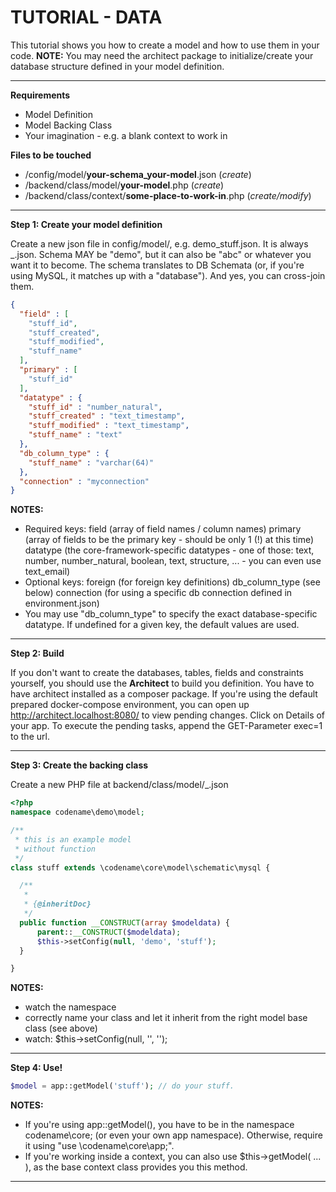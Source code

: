 # TUTORIAL - DATA #

This tutorial shows you how to create a model and how to use them in your code.
__NOTE:__ You may need the architect package to initialize/create your database structure defined in your model definition.

-----------------------

__Requirements__

* Model Definition
* Model Backing Class
* Your imagination - e.g. a blank context to work in

__Files to be touched__

* _<your-project>_/config/model/__your-schema_your-model__.json (_create_)
* _<your-project>_/backend/class/model/__your-model__.php (_create_)
* _<your-project>_/backend/class/context/__some-place-to-work-in__.php (_create/modify_)

- - - -

__Step 1: Create your model definition__

Create a new json file in config/model/, e.g. demo_stuff.json.
It is always <schema>_<model>.json. Schema MAY be "demo", but it can also be "abc" or whatever you want it to become.
The schema translates to DB Schemata (or, if you're using MySQL, it matches up with a "database"). And yes, you can cross-join them.

~~~json
{
  "field" : [
    "stuff_id",
    "stuff_created",
    "stuff_modified",
    "stuff_name"
  ],
  "primary" : [
    "stuff_id"
  ],
  "datatype" : {
    "stuff_id" : "number_natural",
    "stuff_created" : "text_timestamp",
    "stuff_modified" : "text_timestamp",
    "stuff_name" : "text"
  },
  "db_column_type" : {
    "stuff_name" : "varchar(64)"
  },
  "connection" : "myconnection"
}
~~~

__NOTES:__

* Required keys:
   field (array of field names / column names)
   primary (array of fields to be the primary key - should be only 1 (!) at this time)
   datatype (the core-framework-specific datatypes - one of those: text, number, number_natural, boolean, text, structure, ... - you can even use text_email)
* Optional keys:
   foreign (for foreign key definitions)
   db_column_type (see below)
   connection (for using a specific db connection defined in environment.json)
* You may use "db_column_type" to specify the exact database-specific datatype. If undefined for a given key, the default values are used.

- - - -

__Step 2: Build__

If you don't want to create the databases, tables, fields and constraints yourself, you should use the __Architect__ to build you definition.
You have to have architect installed as a composer package.
If you're using the default prepared docker-compose environment, you can open up http://architect.localhost:8080/ to view pending changes. Click on Details of your app.
To execute the pending tasks, append the GET-Parameter exec=1 to the url.

- - - -

__Step 3: Create the backing class__

Create a new PHP file at backend/class/model/<your-schema>_<your-model-name>.json

~~~php
<?php
namespace codename\demo\model;

/**
 * this is an example model
 * without function
 */
class stuff extends \codename\core\model\schematic\mysql {

  /**
   *
   * {@inheritDoc}
   */
  public function __CONSTRUCT(array $modeldata) {
      parent::__CONSTRUCT($modeldata);
      $this->setConfig(null, 'demo', 'stuff');
  }

}
~~~

__NOTES:__

* watch the namespace
* correctly name your class and let it inherit from the right model base class (see above)
* watch: $this->setConfig(null, '<schema>', '<model>');

- - - -

__Step 4: Use!__

~~~php
$model = app::getModel('stuff'); // do your stuff.
~~~

__NOTES:__

* If you're using app::getModel(), you have to be in the namespace codename\core; (or even your own app namespace). Otherwise, require it using "use \codename\core\app;".
* If you're working inside a context, you can also use $this->getModel( ... ), as the base context class provides you this method.

- - - -
